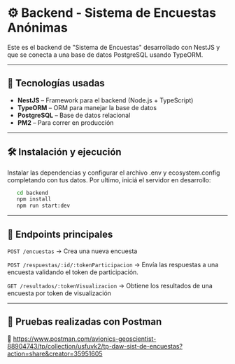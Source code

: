 # ⚙️ Backend - Sistema de Encuestas Anónimas

Este es el backend de "Sistema de Encuestas" desarrollado con NestJS y que se conecta a una base de datos PostgreSQL usando TypeORM.

---

## 🚀 Tecnologías usadas

- **NestJS** – Framework para el backend (Node.js + TypeScript)  
- **TypeORM** – ORM para manejar la base de datos  
- **PostgreSQL** – Base de datos relacional   
- **PM2** – Para correr en producción  

---

## 🛠️ Instalación y ejecución

Instalar las dependencias y configurar el archivo .env y ecosystem.config completando con tus datos. Por ultimo, iniciá el servidor en desarrollo:

```bash
   cd backend
   npm install
   npm run start:dev
```

---

## 📌 Endpoints principales

```POST /encuestas``` → Crea una nueva encuesta 

```POST /respuestas/:id/:tokenParticipacion``` → Envía las respuestas a una encuesta validando el token de participación.

```GET /resultados/:tokenVisualizacion``` → Obtiene los resultados de una encuesta por token de visualización 

---

## 🧪 Pruebas realizadas con Postman

🔗 https://www.postman.com/avionics-geoscientist-88904743/tp/collection/usfuvk2/tp-daw-sist-de-encuestas?action=share&creator=35951605
